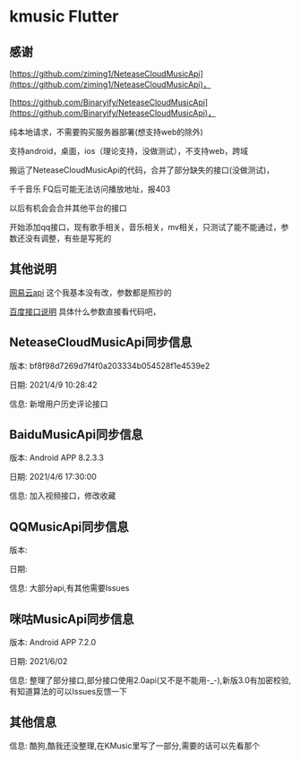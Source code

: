 # kmusic Flutter
## 感谢

[https://github.com/ziming1/NeteaseCloudMusicApi](https://github.com/ziming1/NeteaseCloudMusicApi)，

[https://github.com/Binaryify/NeteaseCloudMusicApi](https://github.com/Binaryify/NeteaseCloudMusicApi)，

纯本地请求，不需要购买服务器部署(想支持web的除外)

支持android，桌面，ios（理论支持，没做测试），不支持web，跨域

搬运了NeteaseCloudMusicApi的代码，合并了部分缺失的接口(没做测试)，

千千音乐 FQ后可能无法访问播放地址，报403

以后有机会会合并其他平台的接口

开始添加qq接口，现有歌手相关，音乐相关，mv相关，只测试了能不能通过，参数还没有调整，有些是写死的



## 其他说明

[网易云api](https://binaryify.github.io/NeteaseCloudMusicApi/#/)
这个我基本没有改，参数都是照抄的

[百度接口说明](https://github.com/yhsj0919/KMusic/blob/master/BaiduMisic.md)
具体什么参数直接看代码吧，




## NeteaseCloudMusicApi同步信息

版本: bf8f98d7269d7f4f0a203334b054528f1e4539e2

日期: 2021/4/9 10:28:42

信息: 新增用户历史评论接口

## BaiduMusicApi同步信息

版本: Android APP 8.2.3.3

日期: 2021/4/6 17:30:00

信息: 加入视频接口，修改收藏

## QQMusicApi同步信息

版本:

日期:

信息: 大部分api,有其他需要Issues

## 咪咕MusicApi同步信息

版本: Android APP 7.2.0

日期: 2021/6/02

信息: 整理了部分接口,部分接口使用2.0api(又不是不能用-_-),新版3.0有加密校验,有知道算法的可以Issues反馈一下

## 其他信息

信息: 酷狗,酷我还没整理,在KMusic里写了一部分,需要的话可以先看那个




